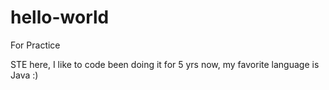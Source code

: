 # hello-world
For Practice

STE here, I like to code been doing it for 5 yrs now, my favorite language is Java :) 
